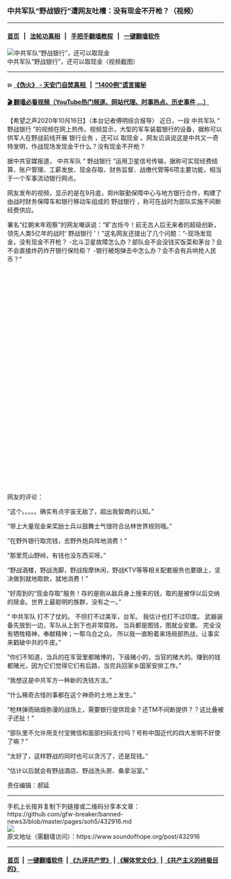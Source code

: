 ### 中共军队“野战银行”遭网友吐槽：没有现金不开枪？（视频）
------------------------

#### [首页](https://github.com/gfw-breaker/banned-news3/blob/master/README.md) &nbsp;&nbsp;|&nbsp;&nbsp; [法轮功真相](https://github.com/begood0513/basic/blob/master/README.md)  &nbsp;&nbsp;|&nbsp;&nbsp; [手把手翻墙教程](https://github.com/gfw-breaker/guides/wiki)  &nbsp;&nbsp;|&nbsp;&nbsp; [一键翻墙软件](https://github.com/gfw-breaker/nogfw/blob/master/README.md)  



<div><img alt="中共军队“野战银行”，还可以取现金" src="https://img.soundofhope.org/2020-10/wuhanfeiyan_2020-10-16_5-1602879610012.jpg"/>
<br/><figcaption class="caption">
 中共军队“野战银行”，还可以取现金（视频截图）
</figcaption></div><hr/>

#### 💥 [《伪火》 - 天安门自焚真相 ](http://158.247.195.190:10000/videos/blog/weihuo.html)&nbsp; |&nbsp; [“1400例”谎言揭秘  ](http://158.247.195.190:10000/videos/blog/jiexi1400.html)

#### [ 🎬  翻墙必看视频（YouTube热门频道、网站代理、时事热点、历史事件 ...）](https://github.com/gfw-breaker/links/blob/master/banned.md)

<div><div class="Content__Wrapper sc-1bvya0-0 grZQxZ">
 <p class="meta-top">
  <span class="meta">
   【希望之声2020年10月16日】（本台记者傅明综合报导）
  </span>
  近日，一段
  <ok href="/term/3447">
   中共军队
  </ok>
  “
  <ok href="/term/399265">
   野战银行
  </ok>
  ”的视频在网上热传。视频显示，大型的军车装载银行的设备，据称可以供军人在野战前线开展
  <ok href="/term/399271">
   银行业务
  </ok>
  ，还可以
  <ok href="/term/399268">
   取现金
  </ok>
  。网友讥讽说这是中共又一奇特发明，作战现场发现金干什么？没有现金不开枪？
 </p>
 <p>
  据中共官媒报道，
  <ok href="/term/3447">
   中共军队
  </ok>
  “
  <ok href="/term/399265">
   野战银行
  </ok>
  ”运用卫星信号传输，据称可实现经费结算、账户管理、工薪发放、现金存取、财务监督、战缴代管等6项主要功能，相当于一个军事流动银行网点。
 </p>
 <div class="AD_Embed__Wrap-sc-1xslmin-0 igMuqX module desktop">
  <div>
  </div>
 </div>
 <p>
  网友发布的视频，显示的是在9月底，郑州联勤保障中心与地方银行合作，构建了由战时财务保障车和银行移动车组成的
  <ok href="/term/399265">
   野战银行
  </ok>
  ，称可在战时为部队实施不间断经费供应。
 </p>
 <p>
  署名“红朝末年观察”的网友嘲讽说：“旷古烁今！前无古人后无来者的超级创新，领先人类5亿年的战时‘
  <ok href="/term/399265">
   野战银行
  </ok>
  ’！”这名网友还提出了几个问题：“-现场发现金，没有现金不开枪？ -北斗卫星故障怎么办？部队会不会没钱买饭菜和茅台？会不会直接炸药炸开银行保险柜？ -银行被炮弹击中怎么办？会不会有兵哄抢人民币？”
 </p>
 <div class="soh-embed">
  <div class="soh-embed-inner">
   <div class="iframely-embed" style="max-width: 550px;">
    <div class="iframely-responsive" style="padding-bottom: 100%;">
    </div>
   </div>
  </div>
 </div>
 <p>
  网友的评论：
 </p>
 <p>
  “这个。。。。。确实有点宇宙无敌了，超出我智商的认知。”
 </p>
 <p>
  “带上大量现金来奖励士兵以鼓舞士气很符合丛林世界规则哦。”
 </p>
 <p>
  “在野外银行取完钱，去野外炮兵阵地消费！”
 </p>
 <p>
  “那里荒山野岭，有钱也没东西买呀。”
 </p>
 <p>
  “野战酒楼，野战洗脚，野战按摩休闲，野战KTV等等相关配套服务也要跟上，坚决做到就地取款，就地消费！”
 </p>
 <p>
  “好周到的“现金存取”服务！存的是刚从敌兵身上搜来的钱，取的是被俘以后交纳的赎金。世界上最聪明的族群，没有之一。”
 </p>
 <p>
  “
  <ok href="/term/3447">
   中共军队
  </ok>
  打不了仗的。 不但打不过美军，台军。 我估计也打不过印度。 武器装备先放到一边，军队从上到下也非常腐败。 当兵都是图钱，图就业安置。 完全没有牺牲精神，奉献精神；一帮乌合之众。 所以我一直盼着来场局部热战，让事实来戳破中共的牛皮。”
 </p>
 <p>
  “你们不知道，当兵的在军营里都赌博的，下级赌小的，当官的赌大的。赚到的钱都赌光，因为它们觉得它们有后路，当完兵回家乡国家安排工作。”
 </p>
 <p>
  “我想这是中共军方一种新的洗钱方法。”
 </p>
 <p>
  “什么稀奇古怪的事都在这个神奇的土地上发生。”
 </p>
 <p>
  “枪林弹雨硝烟弥漫的战场上，需要银行提供现金？还TM不间断提供？？这比叠被子还扯！”
 </p>
 <p>
  “部队里不允许用支付宝微信和面部扫码支付吗？号称中国近代的四大发明不好使了嘛？”
 </p>
 <p>
  “太好了，这样野战的同时也可以贪污了，还是现钱。”
 </p>
 <p>
  “估计以后就会有野战酒店、野战洗头房、桑拿浴室。”
 </p>
 <p class="meta-btm">
  责任编辑：郝延
 </p>
</div>
</div>
<hr/>
手机上长按并复制下列链接或二维码分享本文章：<br/>
https://github.com/gfw-breaker/banned-news3/blob/master/pages/soh5/432916.md <br/>
<a href='https://github.com/gfw-breaker/banned-news3/blob/master/pages/soh5/432916.md'><img src='https://github.com/gfw-breaker/banned-news3/blob/master/pages/soh5/432916.md.png'/></a> <br/>
原文地址（需翻墙访问）：https://www.soundofhope.org/post/432916


------------------------
#### [首页](https://github.com/gfw-breaker/banned-news3/blob/master/README.md) &nbsp;|&nbsp; [一键翻墙软件](https://github.com/gfw-breaker/nogfw/blob/master/README.md) &nbsp;| [《九评共产党》](https://github.com/gfw-breaker/9ping.md/blob/master/README.md#九评之一评共产党是什么) | [《解体党文化》](https://github.com/gfw-breaker/jtdwh.md/blob/master/README.md) | [《共产主义的终极目的》](https://github.com/gfw-breaker/gczydzjmd.md/blob/master/README.md)


<img src='http://gfw-breaker.win/banned-news3/pages/soh5/432916.md' width='0px' height='0px'/>